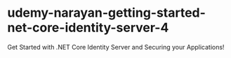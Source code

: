 # udemy-narayan-getting-started-net-core-identity-server-4
Get Started with .NET Core Identity Server and Securing your Applications!

